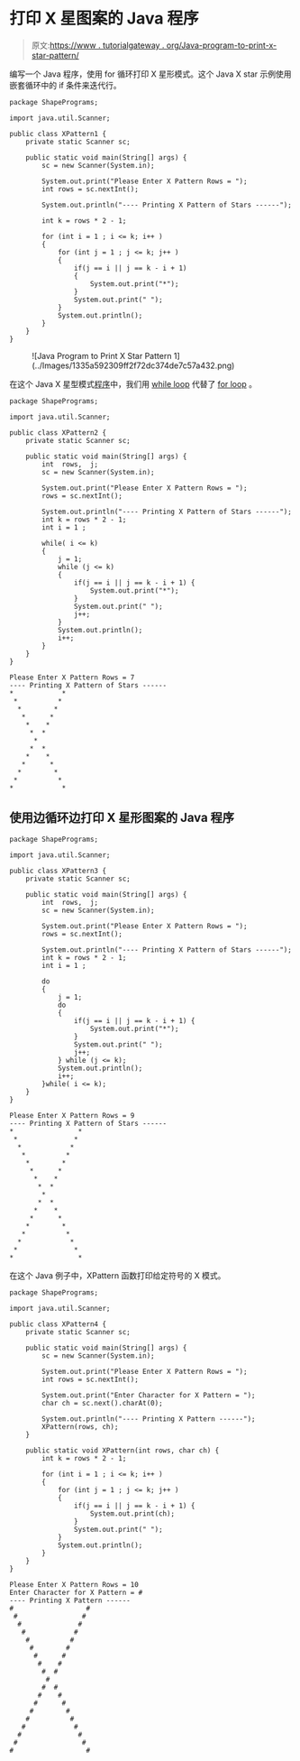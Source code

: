 # 打印 X 星图案的 Java 程序

> 原文:[https://www . tutorialgateway . org/Java-program-to-print-x-star-pattern/](https://www.tutorialgateway.org/java-program-to-print-x-star-pattern/)

编写一个 Java 程序，使用 for 循环打印 X 星形模式。这个 Java X star 示例使用嵌套循环中的 if 条件来迭代行。

```
package ShapePrograms;

import java.util.Scanner;

public class XPattern1 {
	private static Scanner sc;

	public static void main(String[] args) {
		sc = new Scanner(System.in);	

		System.out.print("Please Enter X Pattern Rows = ");
		int rows = sc.nextInt();	

		System.out.println("---- Printing X Pattern of Stars ------");

		int k = rows * 2 - 1;	

		for (int i = 1 ; i <= k; i++ ) 
		{
			for (int j = 1 ; j <= k; j++ ) 
			{
				if(j == i || j == k - i + 1) 
				{
					System.out.print("*");
				}
				System.out.print(" ");
			}
			System.out.println();
		}
	}
}
```

<figure class="wp-block-image size-large">![Java Program to Print X Star Pattern 1](../Images/1335a592309ff2f72dc374de7c57a432.png)</figure>

在这个 Java X 星型模式[程序](https://www.tutorialgateway.org/learn-java-programs/)中，我们用 [while loop](https://www.tutorialgateway.org/java-while-loop/) 代替了 [for loop](https://www.tutorialgateway.org/java-for-loop/) 。

```
package ShapePrograms;

import java.util.Scanner;

public class XPattern2 {
	private static Scanner sc;

	public static void main(String[] args) {
		int  rows,  j;
		sc = new Scanner(System.in);	

		System.out.print("Please Enter X Pattern Rows = ");
		rows = sc.nextInt();

		System.out.println("---- Printing X Pattern of Stars ------");
		int k = rows * 2 - 1;
		int i = 1 ;

		while( i <= k) 
		{
			j = 1;
			while (j <= k) 
			{
				if(j == i || j == k - i + 1) {
					System.out.print("*");
				}
				System.out.print(" ");
				j++;
			}
			System.out.println();
			i++;
		}
	}
}
```

```
Please Enter X Pattern Rows = 7
---- Printing X Pattern of Stars ------
*            * 
 *          *  
  *        *   
   *      *    
    *    *     
     *  *      
      *       
     *  *      
    *    *     
   *      *    
  *        *   
 *          *  
*            * 
```

## 使用边循环边打印 X 星形图案的 Java 程序

```
package ShapePrograms;

import java.util.Scanner;

public class XPattern3 {
	private static Scanner sc;

	public static void main(String[] args) {
		int  rows,  j;
		sc = new Scanner(System.in);	

		System.out.print("Please Enter X Pattern Rows = ");
		rows = sc.nextInt();

		System.out.println("---- Printing X Pattern of Stars ------");
		int k = rows * 2 - 1;
		int i = 1 ;

		do
		{
			j = 1;
			do
			{
				if(j == i || j == k - i + 1) {
					System.out.print("*");
				}
				System.out.print(" ");
				j++;
			} while (j <= k);
			System.out.println();
			i++;
		}while( i <= k);
	}
}
```

```
Please Enter X Pattern Rows = 9
---- Printing X Pattern of Stars ------
*                * 
 *              *  
  *            *   
   *          *    
    *        *     
     *      *      
      *    *       
       *  *        
        *         
       *  *        
      *    *       
     *      *      
    *        *     
   *          *    
  *            *   
 *              *  
*                * 
```

在这个 Java 例子中，XPattern 函数打印给定符号的 X 模式。

```
package ShapePrograms;

import java.util.Scanner;

public class XPattern4 {
	private static Scanner sc;

	public static void main(String[] args) {
		sc = new Scanner(System.in);

		System.out.print("Please Enter X Pattern Rows = ");
		int rows = sc.nextInt();

		System.out.print("Enter Character for X Pattern = ");
		char ch = sc.next().charAt(0);

		System.out.println("---- Printing X Pattern ------");
		XPattern(rows, ch);
	}

	public static void XPattern(int rows, char ch) {
		int k = rows * 2 - 1;

		for (int i = 1 ; i <= k; i++ ) 
		{
			for (int j = 1 ; j <= k; j++ ) 
			{
				if(j == i || j == k - i + 1) {
					System.out.print(ch);
				}
				System.out.print(" ");
			}
			System.out.println();
		}
	}
}
```

```
Please Enter X Pattern Rows = 10
Enter Character for X Pattern = #
---- Printing X Pattern ------
#                  # 
 #                #  
  #              #   
   #            #    
    #          #     
     #        #      
      #      #       
       #    #        
        #  #         
         #          
        #  #         
       #    #        
      #      #       
     #        #      
    #          #     
   #            #    
  #              #   
 #                #  
#                  # 
```
